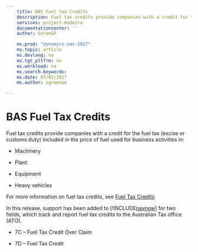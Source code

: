 ```yaml
---
    title: BAS Fuel Tax Credits 
    description: Fuel tax credits provide companies with a credit for the fuel tax (excise or customs duty) included in the price of fuel used for business activities in:
    services: project-madeira
    documentationcenter: ''
    author: SorenGP

    ms.prod: "dynamics-nav-2017"
    ms.topic: article
    ms.devlang: na
    ms.tgt_pltfrm: na
    ms.workload: na
    ms.search.keywords:
    ms.date: 07/01/2017
    ms.author: sgroespe

---
```

# BAS Fuel Tax Credits
Fuel tax credits provide companies with a credit for the fuel tax (excise or customs duty) included in the price of fuel used for business activities in:  
  
-   Machinery  
  
-   Plant  
  
-   Equipment  
  
-   Heavy vehicles  
  
 For more information on fuel tax credits, see [Fuel Tax Credits](http://www.ato.gov.au/businesses/content.aspx?menuid=0&doc=/content/76594.htm&page=2&H2).  
  
 In this release, support has been added to [!INCLUDE[navnow](../../includes/navnow_md.md)] for two fields, which track and report fuel tax credits to the Australian Tax office (ATO).  
  
-   7C – Fuel Tax Credit Over Claim  
  
-   7D – Fuel Tax Credit